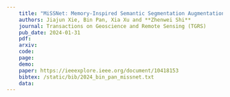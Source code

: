```yaml
---
    title: "MiSSNet: Memory-Inspired Semantic Segmentation Augmentation Network for Class-Incremental Learning in Remote Sensing Images"
    authors: Jiajun Xie, Bin Pan, Xia Xu and **Zhenwei Shi**
    journal: Transactions on Geoscience and Remote Sensing (TGRS)
    pub_date: 2024-01-31
    pdf: 
    arxiv: 
    code: 
    page: 
    demo: 
    paper: https://ieeexplore.ieee.org/document/10418153
    bibtex: /static/bib/2024_bin_pan_missnet.txt
    data:
---
```

    